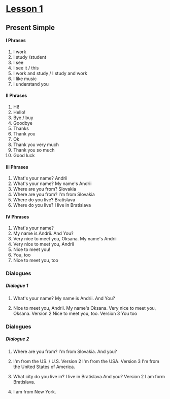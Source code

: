 ﻿# [Lesson 1](https://www.youtube.com/watch?v=OUXnXIU_E5I&list=PLD6SPjEPomatoOVGOzBcAYYNgSGyC0NK2)
## Present Simple

#### I Phrases
1. I work
2. I study   /student
3. I see
4. I see it / this
5. I work and study / I study and work
6. I like music  
7. I understand you

#### II Phrases
1. HI!
2. Hello!
3. Bye / buy
4. Goodbye
5. Thanks
6. Thank you
7. Ok
8. Thank you very much
9. Thank you so much
10. Good luck

#### III Phrases
1. What's your name? Andrii
2. What's your name? My name's Andrii
3. Where are you from? Slovakia 
4. Where are you from? I'm from Slovakia
5. Where do you live? Bratislava
6. Where do you live? I live in Bratislava

#### IV Phrases
1. What's your name? 
2. My name is Andrii. And You?
3. Very nice to meet you, Oksana. My name's Andrii
4. Very nice to meet you, Andrii
5. Nice to meet you! 
6. You, too
7. Nice to meet you, too

### Dialogues
##### Dialogue 1
1. What's your name? 
My name is Andrii. And You?

2. Nice to meet you, Andrii. My name's Oksana.
    Very nice to meet you, Oksana.
    Version 2
    Nice to meet you, too.
    Version 3
    You too

### Dialogues
##### Dialogue 2
1. Where are you from?
     I'm from Slovakia. And you?
    
2. I'm from the US. / U.S.
   Version 2
   I'm from the USA.
   Version 3
   I'm from the United States of America.  

3. What city do you live in?
   I live in Bratislava.And you?
   Version 2 
   I am form Bratislava.

4. I am from New York.
 













